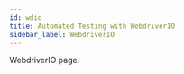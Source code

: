 ```yaml
---
id: wdio
title: Automated Testing with WebdriverIO
sidebar_label: WebdriverIO
---
```


WebdriverIO page.